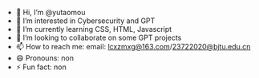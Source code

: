 - 👋 Hi, I’m @yutaomou
- 👀 I’m interested in Cybersecurity and GPT 
- 🌱 I’m currently learning CSS, HTML, Javascript
- 💞️ I’m looking to collaborate on some GPT projects
- 📫 How to reach me: email: lcxzmxg@163.com/23722020@bjtu.edu.cn
- 😄 Pronouns: non
- ⚡ Fun fact: non

<!---
yutaomou/yutaomou is a ✨ special ✨ repository because its `README.md` (this file) appears on your GitHub profile.
You can click the Preview link to take a look at your changes.
--->
